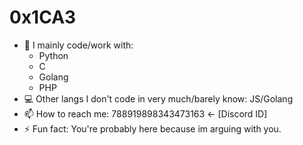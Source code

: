 # 0x1CA3

- 🔭 I mainly code/work with: 
  *   Python
  *   C 
  *   Golang
  *   PHP
- 💻 Other langs I don't code in very much/barely know: JS/Golang
- 📫 How to reach me: 788919898343473163 <- [Discord ID]
- ⚡ Fun fact: You're probably here because im arguing with you.
